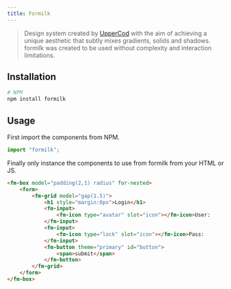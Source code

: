 ```yaml
---
title: Formilk
---
```


> Design system created by [UpperCod](https://twitter.com/uppercod) with the aim of achieving a unique aesthetic that subtly mixes gradients, solids and shadows. formilk was created to be used without complexity and interaction limitations.

## Installation

```bash
# NPM
npm install formilk
```

## Usage

First import the components from NPM.

```js
import "formilk";
```

Finally only instance the components to use from formilk from your HTML or JS.

```html preview
<fm-box model="padding(2,1) radius" for-nested>
    <form>
        <fm-grid model="gap(1.5)">
            <h1 style="margin:0px">Login</h1>
            <fm-input>
                <fm-icon type="avatar" slot="icon"></fm-icon>User:
            </fm-input>
            <fm-input>
                <fm-icon type="lock" slot="icon"></fm-icon>Pass:
            </fm-input>
            <fm-button theme="primary" id="button">
                <span>submit</span>
            </fm-button>
        </fm-grid>
    </form>
</fm-box>
```
